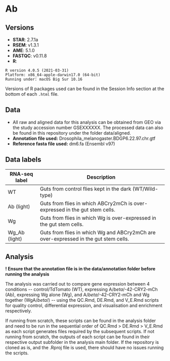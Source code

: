 # Ab
## Versions
* **STAR**: 2.7.1a
* **RSEM**: v1.3.1
* **AME**: 5.1.0
* **FASTQC**: v0.11.8
* **R**:

```
R version 4.0.5 (2021-03-31)
Platform: x86_64-apple-darwin17.0 (64-bit)
Running under: macOS Big Sur 10.16
```
Versions of R packages used can be found in the Session Info section at the bottom of each `.html` file. 

## Data
* All raw and aligned data for this analysis can be obtained from GEO via the study accession number GSEXXXXXX. The processed data can also be found in this repository under the folder data/aligned.
* **Annotation file used:** Drosophila_melanogaster.BDGP6.22.97.chr.gtf
* **Reference fasta file used:** dm6.fa (Ensembl v97)

## Data labels
RNA-seq label | Description
---|---
WT|Guts from control flies kept in the dark (WT/Wild-type)
Ab (light)|Guts from flies in which ABCry2mCh is over-expressed in the gut stem cells.
Wg|Guts from flies in which Wg is over-expressed in the gut stem cells.
Wg_Ab (light)|Guts from flies in which Wg and ABCry2mCh are over-expressed in the gut stem cells.

## Analysis

**! Ensure that the annotation file is in the data/annotation folder before running the analysis**

The analysis was carried out to compare gene expression between 4 conditions -- control/TdTomato (WT), expressing A/$beta$/-42-CRY2-mCh (Ab), expressing Wg alone (Wg), and A/$beta$/-42-CRY2-mCh and Wg together (WgA/$beta$/) -- using the QC.Rmd, DE.Rmd, and V_E.Rmd scripts for quality control, differential expression, and visualisation and enrichment respectively.

If running from scratch, these scripts can be found in the analysis folder and need to be run in the sequential order of QC.Rmd > DE.Rmd > V_E.Rmd as each script generates files required by the subsequent scripts. If not running from scratch, the outputs of each script can be found in their respective output subfolder in the analysis main folder. If the repository is cloned as is, and the .Rproj file is used, there should have no issues running the scripts.
